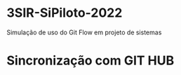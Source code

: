 # 3SIR-SiPiloto-2022
Simulação de uso do Git Flow em projeto de sistemas
# Sincronização com GIT HUB